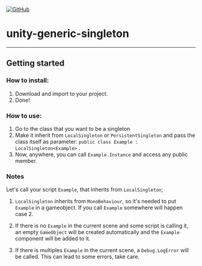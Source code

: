 [![GitHub](https://img.shields.io/github/license/devrafael-source/unity-generic-singleton)](https://github.com/devrafael-source/unity-generic-singleton/blob/master/LICENSE)
# unity-generic-singleton


___
## Getting started
### How to install:
1. Download and import to your project.
2. Done!

### How to use:
1. Go to the class that you want to be a singleton
2. Make it inherit from `LocalSingleton` or `PersistentSingleton` and pass the class itself as parameter:  `public class Example : LocalSingleton<Example>` .
3. Now, anywhere, you can call ```Example.Instance``` and access any public member.

### Notes  
Let's call your script `Example`, that inherits from `LocalSingleton`;

1. `LocalSingleton` inherits from `MonoBehaviour`, so it's needed to put `Example` in a gameobject. If you call `Example` somewhere will happen case 2.

2. If there is no `Example` in the current scene and some script is calling it, an empty `GameObject` will be created automatically and the `Example` component will be added to it.

3. If there is multiples `Example` in the current scene, a `Debug.LogError` will be called. This can lead to some errors, take care.
